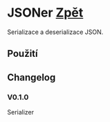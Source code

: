 # JSONer [Zpět](../README.md)

Serializace a deserializace JSON.

## Použití


## Changelog

### V0.1.0

Serializer
